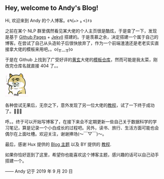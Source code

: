 ## Hey, welcome to Andy's Blog!
Hi, 欢迎来到 Andy 的个人博客。ε٩(๑> ₃ <)۶з 

之前在某个 NLP 群里偶然看见某大佬的个人主页很是酷炫，于是查了一下，发现是基于 [Github Pages](https://pages.github.com/) + [Jekyll](https://jekyllrb.com/) 搭建的。于是羡慕之余，决定搭建一个属于自己的博客。在尝试了自己从头造轮子后很快放弃了，作为一个前端渣渣还是老老实实直接拿大佬的模板来用吧。。o(╥﹏╥)o

于是在 Github 上找到了广受好评的[黄玄](https://huangxuan.me/)大佬的[模板仓库](https://github.com/Huxpro/huxblog-boilerplate)，然而可能是我太菜，刚改完仓库名就直接 404 了。。

<img src="https://github.com/Andy-TK/Andy-TK.github.io/blob/master/img/post-my-first-blog-02.jpg" alt="dog" width="15%">

各种尝试无果后，无奈之下，意外发现了另一位大佬的[教程](https://www.jianshu.com/p/e68fba58f75c)，试了一下终于成功了。👏👏👏

呼。。终于可以开始写博客了，在接下来会不定期更新一些自己关于数据科学的学习笔记，算是记录一个小白成长的过程吧。另外，读书、旅行、生活方面可能也会偶尔在上面吐槽。欢迎关注，谢谢捧场(～￣▽￣)～。

最后，感谢 Hux 提供的 [Blog 主题](https://github.com/Huxpro/huxpro.github.io) 以及 BY 提供的 [教程](https://www.jianshu.com/p/e68fba58f75c).

如果你恰好逛到了这里，希望你也能喜欢这个博客主题，感兴趣的话可以自己动手搭建一个。

—— Andy 记于 2019 年 9 月 20 日

